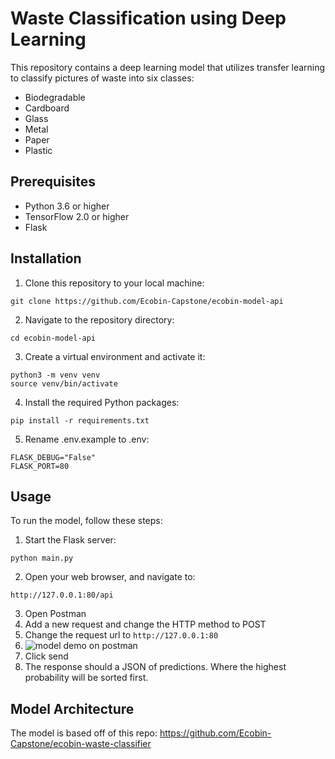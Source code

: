 # Waste Classification using Deep Learning
This repository contains a deep learning model that utilizes transfer learning to classify pictures of waste into six classes:

* Biodegradable
* Cardboard
* Glass
* Metal
* Paper
* Plastic

## Prerequisites
* Python 3.6 or higher
* TensorFlow 2.0 or higher
* Flask

## Installation
1. Clone this repository to your local machine:

```
git clone https://github.com/Ecobin-Capstone/ecobin-model-api
```

2. Navigate to the repository directory:

```
cd ecobin-model-api
```

3. Create a virtual environment and activate it:

```
python3 -m venv venv
source venv/bin/activate
```

4. Install the required Python packages:

```
pip install -r requirements.txt
```

5. Rename .env.example to .env:
```
FLASK_DEBUG="False"
FLASK_PORT=80
```

## Usage
To run the model, follow these steps:

1. Start the Flask server:

```
python main.py
```

2. Open your web browser, and navigate to:

```
http://127.0.0.1:80/api
```

3. Open Postman
4. Add a new request and change the HTTP method to POST
5. Change the request url to `http://127.0.0.1:80`
6. ![model demo on postman](https://i.ibb.co/dbh65K5/screenshot-postman-demo.png)
7. Click send
8. The response should a JSON of predictions. Where the highest probability will be sorted first.

## Model Architecture
The model is based off of this repo: https://github.com/Ecobin-Capstone/ecobin-waste-classifier